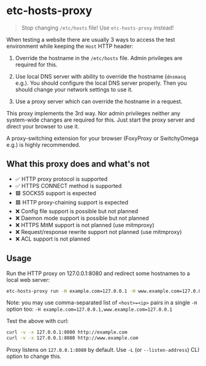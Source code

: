 # etc-hosts-proxy

> Stop changing `/etc/hosts` file! Use `etc-hosts-proxy` instead!

When testing a website there are usually 3 ways to access the test environment while keeping the `Host` HTTP header:

1. Override the hostname in the `/etc/hosts` file. Admin privileges are required for this.

2. Use local DNS server with ability to override the hostname (`dnsmasq` e.g.). You should configure the local DNS server properly. Then you should change your network settings to use it.

3. Use a proxy server which can override the hostname in a request.

This proxy implements the 3rd way. Nor admin privileges neither any system-wide changes are required for this. Just start the proxy server and direct your browser to use it.

A proxy-switching extension for your browser (FoxyProxy or SwitchyOmega e.g.) is highly recommended.

## What this proxy does and what's not

- :white_check_mark: HTTP proxy protocol is supported
- :white_check_mark: HTTPS CONNECT method is supported
- :green_square: SOCKS5 support is expected
- :green_square: HTTP proxy-chaining support is expected
- :x: Config file support is possible but not planned
- :x: Daemon mode support is possible but not planned
- :x: HTTPS MitM support is not planned (use mitmproxy)
- :x: Request/response rewrite support not planned (use mitmproxy)
- :x: ACL support is not planned

## Usage

Run the HTTP proxy on 127.0.0.1:8080 and redirect some hostnames to a local web server:

```bash
etc-hosts-proxy run -H example.com=127.0.0.1 -H www.example.com=127.0.0.1
```

Note: you may use comma-separated list of `<host>=<ip>` pairs in a single `-H` option too: `-H example.com=127.0.0.1,www.example.com=127.0.0.1`

Test the above with curl:

```bash
curl -v -x 127.0.0.1:8080 http://example.com
curl -v -x 127.0.0.1:8080 http://www.example.com
```

Proxy listens on `127.0.0.1:8080` by default. Use `-L` (or `--listen-address`) CLI option to change this.
